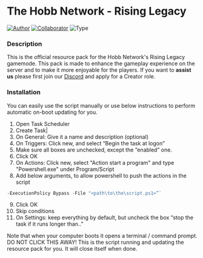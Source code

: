 # The Hobb Network - Rising Legacy
[![Author](https://img.shields.io/badge/Author-Luuk%20Kablan-purple)](https://github.com/LuckyLuuk12)
[![Collaborator](https://img.shields.io/badge/Collaborator-C.M.R.%20Beute-purple)](https://github.com/CastilloNLDE)
![Type](https://img.shields.io/badge/Type-Resource%20Pack-gree)

### Description
This is the official resource pack for the Hobb Network's Rising Legacy gamemode. 
This pack is made to enhance the gameplay experience on the server and to make it more enjoyable for the players. 
If you want to **assist us** please first join our [Discord](https://dc.hobbnetwork.net) and apply for a Creator role.

### Installation
You can easily use the script manually or use below instructions to
perform automatic on-boot updating for you.
1. Open Task Scheduler
2. Create Task|
3. On General: Give it a name and description (optional)
4. On Triggers: Click new, and select “Begin the task at logon”
5. Make sure all boxes are unchecked, except the “enabled” one.
6. Click OK
7. On Actions: Click new, select "Action start a program" and type "Powershell.exe" under Program/Script
8. Add below arguments, to allow powershell to push the actions in the script
```ps1
-ExecutionPolicy Bypass -File "<path\to\the\script.ps1>”` 
```
9. Click OK
10. Skip conditions
11. On Settings: keep everything by default, but uncheck the box “stop the task if it runs longer than..”

Note that when your computer boots it opens a terminal / command prompt. DO NOT CLICK THIS AWAY!
This is the script running and updating the resource pack for you. It will close itself when done.

